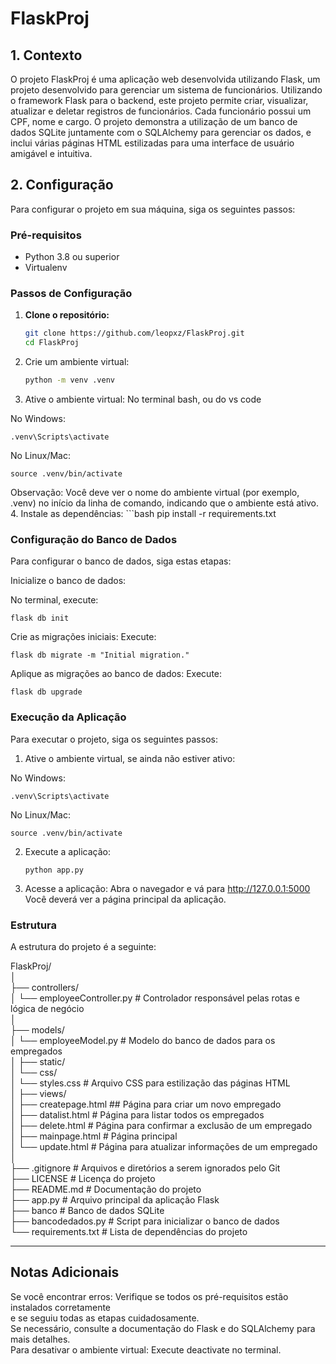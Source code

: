 # FlaskProj

## 1. Contexto

O projeto FlaskProj é uma aplicação web desenvolvida utilizando Flask, um projeto desenvolvido para gerenciar um sistema de funcionários. Utilizando o framework Flask para o backend, este projeto permite criar, visualizar, atualizar e deletar registros de funcionários. Cada funcionário possui um CPF, nome e cargo. O projeto demonstra a utilização de um banco de dados SQLite juntamente com o SQLAlchemy para gerenciar os dados, e inclui várias páginas HTML estilizadas para uma interface de usuário amigável e intuitiva.

## 2. Configuração

Para configurar o projeto em sua máquina, siga os seguintes passos:

### Pré-requisitos

- Python 3.8 ou superior
- Virtualenv

### Passos de Configuração

1. **Clone o repositório:**
   ```bash
   git clone https://github.com/leopxz/FlaskProj.git
   cd FlaskProj

2. Crie um ambiente virtual:
    ```bash
   python -m venv .venv
   
4. Ative o ambiente virtual:
No terminal bash, ou do vs code

No Windows:

    .venv\Scripts\activate

No Linux/Mac:
   
    source .venv/bin/activate

Observação: Você deve ver o nome do ambiente virtual (por exemplo, .venv) no início da linha de comando, indicando que o ambiente está ativo.
4. Instale as dependências:
     ```bash
   pip install -r requirements.txt


### Configuração do Banco de Dados

Para configurar o banco de dados, siga estas etapas:

Inicialize o banco de dados:

No terminal, execute:

    flask db init
    
Crie as migrações iniciais:
Execute:
    
    flask db migrate -m "Initial migration."

Aplique as migrações ao banco de dados:
Execute:
    
    flask db upgrade


### Execução da Aplicação

Para executar o projeto, siga os seguintes passos:
1. Ative o ambiente virtual, se ainda não estiver ativo:

No Windows:

    .venv\Scripts\activate

No Linux/Mac:

    source .venv/bin/activate

2. Execute a aplicação:

       python app.py

3. Acesse a aplicação:
Abra o navegador e vá para http://127.0.0.1:5000 Você deverá ver a página principal da aplicação.

### Estrutura
A estrutura do projeto é a seguinte:

FlaskProj/<br>
│<br>
├── controllers/<br>
│   └── employeeController.py # Controlador responsável pelas rotas e lógica de negócio<br>
│<br>
├── models/<br>
│   └── employeeModel.py # Modelo do banco de dados para os empregados<br>
│
├── static/<br>
│   └── css/<br>
│       └── styles.css # Arquivo CSS para estilização das páginas HTML<br>
│
├── views/<br>
│   ├── createpage.html ## Página para criar um novo empregado<br>
│   ├── datalist.html # Página para listar todos os empregados<br>
│   ├── delete.html # Página para confirmar a exclusão de um empregado<br>
│   ├── mainpage.html # Página principal<br>
│   └── update.html # Página para atualizar informações de um empregado<br>
│<br>
├── .gitignore # Arquivos e diretórios a serem ignorados pelo Git<br>
├── LICENSE # Licença do projeto<br>
├── README.md # Documentação do projeto<br>
├── app.py # Arquivo principal da aplicação Flask<br>
├── banco # Banco de dados SQLite<br>
├── bancodedados.py # Script para inicializar o banco de dados<br>
└── requirements.txt # Lista de dependências do projeto<br>

---

## Notas Adicionais
Se você encontrar erros: Verifique se todos os pré-requisitos estão instalados corretamente<br> e se seguiu todas as etapas cuidadosamente.<br> Se necessário, consulte a documentação do Flask e do SQLAlchemy para mais detalhes.<br>
Para desativar o ambiente virtual: Execute deactivate no terminal.
